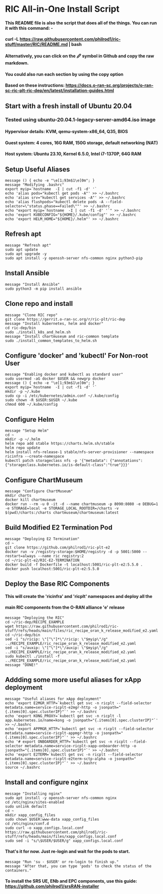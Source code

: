 # RIC All-in-One Install Script
#### This README file is also the script that does all of the things.  You can run it with this command: -
#### curl -L https://raw.githubusercontent.com/philrod1/ric-stuff/master/RIC/README.md | bash
#### Alternatively, you can click on the 🖉 symbol in Github and copy the raw markdown.
#### You could also run each section by using the copy option

#### Based on these instructions: https://docs.o-ran-sc.org/projects/o-ran-sc-ric-plt-ric-dep/en/latest/installation-guides.html

## Start with a fresh install of Ubuntu 20.04
### Tested using ubuntu-20.04.1-legacy-server-amd64.iso image
#### Hypervisor details: KVM, qemu-system-x86_64, Q35, BIOS
#### Guest system: 4 cores, 16G RAM, 150G storage, default networking (NAT)
#### Host system: Ubuntu 23.10, Kernel 6.5.0, Intel i7-1370P, 64G RAM


## Setup Useful Aliases

    message () { echo -e "\e[1;93m$1\e[0m"; }
    message "Modifying .bashrc"
    export myip=`hostname  -I | cut -f1 -d' '`
    echo 'alias pods="kubectl get pods -A"' >> ~/.bashrc
    echo 'alias srv="kubectl get services -A"' >> ~/.bashrc
    echo 'alias flushpods="kubectl delete pods -A --field-selector=\"status.phase==Failed\""' >> ~/.bashrc
    echo "export myip=`hostname  -I | cut -f1 -d' '`" >> ~/.bashrc
    echo 'export KUBECONFIG="${HOME}/.kube/config"' >> ~/.bashrc
    echo 'export HELM_HOME="${HOME}/.helm"' >> ~/.bashrc


## Refresh apt

    message "Refresh apt"
    sudo apt update
    sudo apt upgrade -y
    sudo apt install -y openssh-server nfs-common nginx python3-pip


## Install Ansible

    message "Install Ansible"
    sudo python3 -m pip install ansible


## Clone repo and install

    message "Clone RIC repo"
    git clone https://gerrit.o-ran-sc.org/r/ric-plt/ric-dep
    message "Install kubernetes, helm and docker"
    cd ric-dep/bin
    sudo ./install_k8s_and_helm.sh
    message "Install chartmuseum and ric-common template
    sudo ./install_common_templates_to_helm.sh


## Configure 'docker' and 'kubectl' For Non-root User 

    message "Enabling docker and kubectl as standard user"
    sudo usermod -aG docker $USER && newgrp docker
    message () { echo -e "\e[1;93m$1\e[0m"; }
    export myip=`hostname  -I | cut -f1 -d' '`
    mkdir -p ~/.kube
    sudo cp -i /etc/kubernetes/admin.conf ~/.kube/config
    sudo chown -R $USER:$USER ~/.kube
    chmod 600 ~/.kube/config


## Configure Helm

    message "Setup Helm"
    cd ~
    mkdir -p ~/.helm
    helm repo add stable https://charts.helm.sh/stable
    helm repo update
    helm install nfs-release-1 stable/nfs-server-provisioner --namespace ricinfra --create-namespace
    kubectl patch storageclass nfs -p '{"metadata": {"annotations":{"storageclass.kubernetes.io/is-default-class":"true"}}}'


## Configure ChartMuseum

    message "Configure ChartMuseum"
    mkdir charts
    docker kill chartmuseum
    docker run --rm -u 0 -it -d --name chartmuseum -p 8090:8080 -e DEBUG=1 -e STORAGE=local -e STORAGE_LOCAL_ROOTDIR=/charts -v $(pwd)/charts:/charts chartmuseum/chartmuseum:latest


## Build Modified E2 Termination Pod

    message "Deploying E2 Termination"
    cd ~
    git clone https://github.com/philrod1/ric-plt-e2
    docker run -v /registry-storage:$HOME/registry -d -p 5001:5000 --restart=always --name ric registry:2
    cd ~/ric-plt-e2/RIC-E2-TERMINATION
    docker build -f Dockerfile -t localhost:5001/ric-plt-e2:5.5.0 .
    docker push localhost:5001/ric-plt-e2:5.5.0


## Deploy the Base RIC Components
#### This will create the 'ricinfra' and 'ricplt' namespaces and deploy all the
#### main RIC components from the O-RAN alliance 'e' release

    message "Deploying the RIC"
    cd ~/ric-dep/RECIPE_EXAMPLE
    wget https://raw.githubusercontent.com/philrod1/ric-stuff/refs/heads/main/files/ric_recipe_oran_k_release_modified_e2.yaml
    cd ~/ric-dep/bin
    sed -i "s/ricip: \"[^\"]*\"/ricip: \"$myip\"/g" ../RECIPE_EXAMPLE/ric_recipe_oran_k_release_modified_e2.yaml
    sed -i "s/auxip: \"[^\"]*\"/auxip: \"$myip\"/g" ../RECIPE_EXAMPLE/ric_recipe_oran_k_release_modified_e2.yaml
    sudo kubectl ./install -f ../RECIPE_EXAMPLE/ric_recipe_oran_k_release_modified_e2.yaml
    message "DONE!"



## Addding some more useful aliases for xApp deployment

    message "Useful aliases for xApp deployment"
    echo 'export E2MGR_HTTP=`kubectl get svc -n ricplt --field-selector metadata.name=service-ricplt-e2mgr-http -o jsonpath="{.items[0].spec.clusterIP}"`' >> ~/.bashrc
    echo 'export KONG_PROXY=`kubectl get svc -n ricplt -l app.kubernetes.io/name=kong -o jsonpath="{.items[0].spec.clusterIP}"`' >> ~/.bashrc
    echo 'export APPMGR_HTTP=`kubectl get svc -n ricplt --field-selector metadata.name=service-ricplt-appmgr-http -o jsonpath="{.items[0].spec.clusterIP}"`' >> ~/.bashrc
    echo '# export ONBOARDER_HTTP=`kubectl get svc -n ricplt --field-selector metadata.name=service-ricplt-xapp-onboarder-http -o jsonpath="{.items[0].spec.clusterIP}"`' >> ~/.bashrc
    echo 'export E2TERM=`kubectl get svc -n ricplt --field-selector metadata.name=service-ricplt-e2term-sctp-alpha -o jsonpath="{.items[0].spec.clusterIP}"`' >> ~/.bashrc
    source ~/.bashrc


## Install and configure nginx

    message "Installing nginx"
    sudo apt install -y openssh-server nfs-common nginx
    cd /etc/nginx/sites-enabled
    sudo unlink default
    cd ~
    mkdir xapp_config_files
    sudo chown $USER:www-data xapp_config_files
    cd /etc/nginx/conf.d
    sudo curl -o xapp_configs.local.conf https://raw.githubusercontent.com/philrod1/ric-stuff/refs/heads/main/files/xapp_configs.local.conf
    sudo sed -i "s/\$USER/$USER/g" xapp_configs.local.conf
      

#### That's it for now.  Just re-login and wait for the pods to start.

    message "Run 'su - $USER' or re-login to finish up."
    message "After that, you can type 'pods' to check the status of the containers."
    
#### To install the SRS UE, ENb and EPC components, use this guide: https://github.com/philrod1/srsRAN-installer

